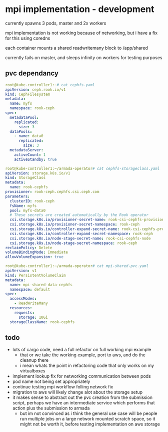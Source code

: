 # mpi implementation - development

currently spawns 3 pods, master and 2x workers

mpi implementation is not working because of networking, but i have a fix for this using coredns

each container mounts a shared readwritemany block to /app/shared

currently fails on master, and sleeps infinity on workers for testing purposes 

## pvc dependancy
```yaml
root@kube-controller1:~# cat cephfs.yaml 
apiVersion: ceph.rook.io/v1
kind: CephFilesystem
metadata:
  name: myfs
  namespace: rook-ceph
spec:
  metadataPool:
    replicated:
      size: 3
  dataPools:
    - name: data0
      replicated:
        size: 3
  metadataServer:
    activeCount: 1
    activeStandby: true

root@kube-controller1:~/armada-operator# cat cephfs-storageclass.yaml 
apiVersion: storage.k8s.io/v1
kind: StorageClass
metadata:
  name: rook-cephfs
provisioner: rook-ceph.cephfs.csi.ceph.com
parameters:
  clusterID: rook-ceph
  fsName: myfs
  pool: myfs-data0
  # These secrets are created automatically by the Rook operator
  csi.storage.k8s.io/provisioner-secret-name: rook-csi-cephfs-provisioner
  csi.storage.k8s.io/provisioner-secret-namespace: rook-ceph
  csi.storage.k8s.io/controller-expand-secret-name: rook-csi-cephfs-provisioner
  csi.storage.k8s.io/controller-expand-secret-namespace: rook-ceph
  csi.storage.k8s.io/node-stage-secret-name: rook-csi-cephfs-node
  csi.storage.k8s.io/node-stage-secret-namespace: rook-ceph
reclaimPolicy: Delete
volumeBindingMode: Immediate
allowVolumeExpansion: true

root@kube-controller1:~/armada-operator# cat mpi-shared-pvc.yaml 
apiVersion: v1
kind: PersistentVolumeClaim
metadata:
  name: mpi-shared-data-cephfs
  namespace: default
spec:
  accessModes:
    - ReadWriteMany
  resources:
    requests:
      storage: 10Gi
  storageClassName: rook-cephfs
```

## todo
- lots of cargo code, need a full refactor on full working mpi example
  - that or we take the working example, port to aws, and do the cleanup there
  - i mean whats the point in refactoring code that only works on my virtualboxes
- implement lookup fix for networking communication between pods 
- pod name not being set appropriately
- continue testing mpi workflow folling network fix
- migration to aws will likely change alot about the storage setup 
- it makes sense to abstract out the pvc creation from the submission script, perhaps we have an intermediate service which performs that action plus the submission to armada
  - but im not convinced as i think the general use case will be people run multiple jobs on a large network mounted scratch space, so it might not be worth it, before testing implementation on aws storage
